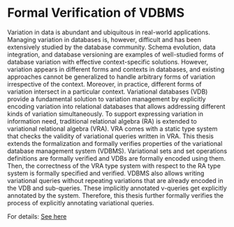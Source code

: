 # Formal Verification of VDBMS
Variation in data is abundant and ubiquitous in real-world applications. Managing variation in databases is, however, difficult and has been extensively studied by the database community. Schema evolution, data integration, and database versioning are examples of well-studied forms of database variation with effective context-specific solutions. However, 
variation appears in different forms and contexts in databases, and existing approaches cannot be generalized to handle arbitrary forms of variation irrespective of the context. 
Moreover, in practice, different forms of variation intersect in a particular context. Variational databases (VDB) provide a fundamental solution to variation management by explicitly encoding variation into relational databases that allows addressing different kinds of variation simultaneously. To support expressing variation in information need, traditional relational algebra (RA) is extended to variational relational algebra (VRA). VRA comes with a static type system that checks the validity of variational queries written in VRA. This thesis extends the formalization and formally verifies properties of the variational database management system (VDBMS). Variational sets and set operations definitions are formally verified and VDBs are formally encoded using them. Then, the correctness of the VRA type system with respect to the RA type system is formally specified and verified. VDBMS also allows writing variational queries without repeating variations that are already encoded in the VDB and sub-queries. These implicitly annotated v-queries get explicitly annotated by the system. Therefore, this thesis further formally verifies the process of explicitly annotating variational queries. 

For details: [See here](https://ir.library.oregonstate.edu/concern/graduate_thesis_or_dissertations/qf85nj87k)
